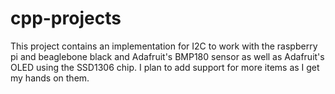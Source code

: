 cpp-projects
============
This project contains an implementation for I2C to work with the raspberry pi and beaglebone black and Adafruit's BMP180
sensor as well as Adafruit's OLED using the SSD1306 chip. I plan to add support for more items as I get my hands on them.
